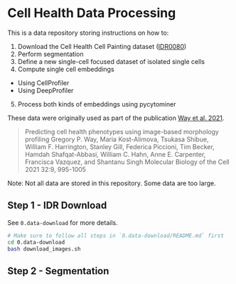 # Cell Health Data Processing

This is a data repository storing instructions on how to:

1. Download the Cell Health Cell Painting dataset ([IDR0080](https://idr.openmicroscopy.org/webclient/?show=screen-2701))
2. Perform segmentation
3. Define a new single-cell focused dataset of isolated single cells
4. Compute single cell embeddings
  - Using CellProfiler
  - Using DeepProfiler
5. Process both kinds of embeddings using pycytominer

These data were originally used as part of the publication [Way et al. 2021](https://doi.org/10.1091/mbc.E20-12-0784).

> Predicting cell health phenotypes using image-based morphology profiling
> Gregory P. Way, Maria Kost-Alimova, Tsukasa Shibue, William F. Harrington, Stanley Gill, Federica Piccioni, Tim Becker, Hamdah Shafqat-Abbasi, William C. Hahn, Anne E. Carpenter, Francisca Vazquez, and Shantanu Singh
> Molecular Biology of the Cell 2021 32:9, 995-1005

Note: Not all data are stored in this repository.
Some data are too large.

## Step 1 - IDR Download

See `0.data-download` for more details.

```bash
# Make sure to follow all steps in `0.data-download/README.md` first
cd 0.data-download
bash download_images.sh
```

## Step 2 - Segmentation
